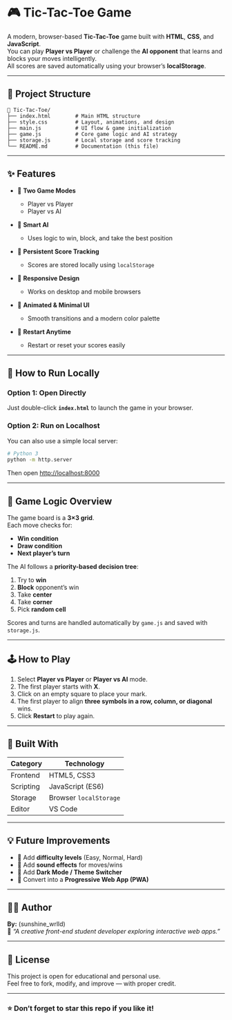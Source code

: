 # 🎮 Tic-Tac-Toe Game

A modern, browser-based **Tic-Tac-Toe** game built with **HTML**, **CSS**, and **JavaScript**.  
You can play **Player vs Player** or challenge the **AI opponent** that learns and blocks your moves intelligently.  
All scores are saved automatically using your browser’s **localStorage**.

---

## 🧱 Project Structure

```
📁 Tic-Tac-Toe/
├── index.html        # Main HTML structure
├── style.css         # Layout, animations, and design
├── main.js           # UI flow & game initialization
├── game.js           # Core game logic and AI strategy
├── storage.js        # Local storage and score tracking
└── README.md         # Documentation (this file)
```

---

## ✨ Features

- 👥 **Two Game Modes**
  - Player vs Player  
  - Player vs AI  

- 🧠 **Smart AI**
  - Uses logic to win, block, and take the best position  

- 💾 **Persistent Score Tracking**
  - Scores are stored locally using `localStorage`

- 📱 **Responsive Design**
  - Works on desktop and mobile browsers

- 🎨 **Animated & Minimal UI**
  - Smooth transitions and a modern color palette

- 🔄 **Restart Anytime**
  - Restart or reset your scores easily

---

## 🚀 How to Run Locally

### Option 1: Open Directly
Just double-click **`index.html`** to launch the game in your browser.

### Option 2: Run on Localhost
You can also use a simple local server:
```bash
# Python 3
python -m http.server
```
Then open [http://localhost:8000](http://localhost:8000)

---

## 🧩 Game Logic Overview

The game board is a **3×3 grid**.  
Each move checks for:
- **Win condition**
- **Draw condition**
- **Next player’s turn**

The AI follows a **priority-based decision tree**:
1. Try to **win**  
2. **Block** opponent’s win  
3. Take **center**  
4. Take **corner**  
5. Pick **random cell**

Scores and turns are handled automatically by `game.js` and saved with `storage.js`.

---

## 🕹️ How to Play

1. Select **Player vs Player** or **Player vs AI** mode.  
2. The first player starts with **X**.  
3. Click on an empty square to place your mark.  
4. The first player to align **three symbols in a row, column, or diagonal** wins.  
5. Click **Restart** to play again.  

---

## 🧰 Built With

| Category | Technology |
|-----------|-------------|
| Frontend  | HTML5, CSS3 |
| Scripting | JavaScript (ES6) |
| Storage   | Browser `localStorage` |
| Editor    | VS Code |

---

## 💡 Future Improvements

- 🧩 Add **difficulty levels** (Easy, Normal, Hard)  
- 🎵 Add **sound effects** for moves/wins  
- 🌙 Add **Dark Mode / Theme Switcher**  
- 📲 Convert into a **Progressive Web App (PWA)**  

---

## 👨‍💻 Author

**By:** (sunshine_wrlld)  
💬 _“A creative front-end student developer exploring interactive web apps.”_

---

## 📜 License

This project is open for educational and personal use.  
Feel free to fork, modify, and improve — with proper credit.

---

### ⭐ Don’t forget to star this repo if you like it!
